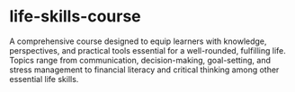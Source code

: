 # life-skills-course
A comprehensive course designed to equip learners with knowledge, perspectives, and practical tools essential for a well-rounded, fulfilling life. Topics range from communication, decision-making, goal-setting, and stress management to financial literacy and critical thinking among other essential life skills.
